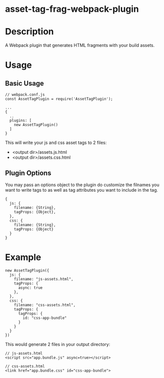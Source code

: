 # asset-tag-frag-webpack-plugin

# Description

A Webpack plugin that generates HTML fragments with your build assets.

# Usage

## Basic Usage
    // webpack.conf.js
    const AssetTagPlugin = require('AssetTagPlugin');
    
    ...
    {
      ..
      plugins: [
        new AssetTagPlugin()
      ]
    }

This will write your js and css asset tags to 2 files:

- \<output dir\>/assets.js.html
- \<output dir\>/assets.css.html

## Plugin Options

You may pass an options object to the plugin do customize the filnames you want to write tags to as well as tag attributes you want to include in the tag.

  
    {
      js: {
        filename: {String},
        tagProps: {Object},
      },
      css: {
        filename: {String},
        tagProps: {Object}
      }
    }

# Example

    new AssetTagPlugin({
      js: {
        filename: "js-assets.html",
        tagProps: {
          async: true
        },
      },
      css: {
        filename: "css-assets.html",
        tagProps: {
          tagProps: {
            id: "css-app-bundle"
          }
        }
      }
    })

This would generate 2 files in your output directory:

    // js-assets.html
    <script src="app.bundle.js" async=true></script>

    // css-assets.html
    <link href="app.bundle.css" id="css-app-bundle">

